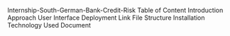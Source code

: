 Internship-South-German-Bank-Credit-Risk
Table of Content
Introduction
Approach
User Interface
Deployment Link
File Structure
Installation
Technology Used
Document
